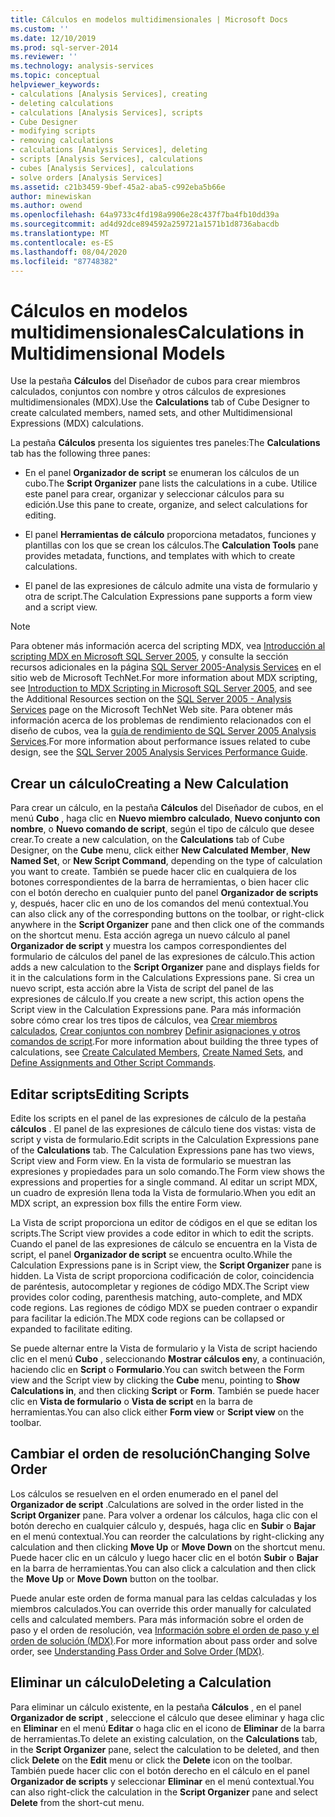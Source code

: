 ```yaml
---
title: Cálculos en modelos multidimensionales | Microsoft Docs
ms.custom: ''
ms.date: 12/10/2019
ms.prod: sql-server-2014
ms.reviewer: ''
ms.technology: analysis-services
ms.topic: conceptual
helpviewer_keywords:
- calculations [Analysis Services], creating
- deleting calculations
- calculations [Analysis Services], scripts
- Cube Designer
- modifying scripts
- removing calculations
- calculations [Analysis Services], deleting
- scripts [Analysis Services], calculations
- cubes [Analysis Services], calculations
- solve orders [Analysis Services]
ms.assetid: c21b3459-9bef-45a2-aba5-c992eba5b66e
author: minewiskan
ms.author: owend
ms.openlocfilehash: 64a9733c4fd198a9906e28c437f7ba4fb10dd39a
ms.sourcegitcommit: ad4d92dce894592a259721a1571b1d8736abacdb
ms.translationtype: MT
ms.contentlocale: es-ES
ms.lasthandoff: 08/04/2020
ms.locfileid: "87748382"
---
```

# <a name="calculations-in-multidimensional-models"></a><span data-ttu-id="1795e-102">Cálculos en modelos multidimensionales</span><span class="sxs-lookup"><span data-stu-id="1795e-102">Calculations in Multidimensional Models</span></span>
  <span data-ttu-id="1795e-103">Use la pestaña **Cálculos** del Diseñador de cubos para crear miembros calculados, conjuntos con nombre y otros cálculos de expresiones multidimensionales (MDX).</span><span class="sxs-lookup"><span data-stu-id="1795e-103">Use the **Calculations** tab of Cube Designer to create calculated members, named sets, and other Multidimensional Expressions (MDX) calculations.</span></span>  
  
 <span data-ttu-id="1795e-104">La pestaña **Cálculos** presenta los siguientes tres paneles:</span><span class="sxs-lookup"><span data-stu-id="1795e-104">The **Calculations** tab has the following three panes:</span></span>  
  
-   <span data-ttu-id="1795e-105">En el panel **Organizador de script** se enumeran los cálculos de un cubo.</span><span class="sxs-lookup"><span data-stu-id="1795e-105">The **Script Organizer** pane lists the calculations in a cube.</span></span> <span data-ttu-id="1795e-106">Utilice este panel para crear, organizar y seleccionar cálculos para su edición.</span><span class="sxs-lookup"><span data-stu-id="1795e-106">Use this pane to create, organize, and select calculations for editing.</span></span>  
  
-   <span data-ttu-id="1795e-107">El panel **Herramientas de cálculo** proporciona metadatos, funciones y plantillas con los que se crean los cálculos.</span><span class="sxs-lookup"><span data-stu-id="1795e-107">The **Calculation Tools** pane provides metadata, functions, and templates with which to create calculations.</span></span>  
  
-   <span data-ttu-id="1795e-108">El panel de las expresiones de cálculo admite una vista de formulario y otra de script.</span><span class="sxs-lookup"><span data-stu-id="1795e-108">The Calculation Expressions pane supports a form view and a script view.</span></span>  
  
> [!NOTE]  
>  <span data-ttu-id="1795e-109">Para obtener más información acerca del scripting MDX, vea [Introducción al scripting MDX en Microsoft SQL Server 2005](https://go.microsoft.com/fwlink/?LinkId=81892), y consulte la sección recursos adicionales en la página [SQL Server 2005-Analysis Services](https://go.microsoft.com/fwlink/?LinkId=80853) en el sitio web de Microsoft TechNet.</span><span class="sxs-lookup"><span data-stu-id="1795e-109">For more information about MDX scripting, see [Introduction to MDX Scripting in Microsoft SQL Server 2005](https://go.microsoft.com/fwlink/?LinkId=81892), and see the Additional Resources section on the [SQL Server 2005 - Analysis Services](https://go.microsoft.com/fwlink/?LinkId=80853) page on the Microsoft TechNet Web site.</span></span> <span data-ttu-id="1795e-110">Para obtener más información acerca de los problemas de rendimiento relacionados con el diseño de cubos, vea la [guía de rendimiento de SQL Server 2005 Analysis Services](https://download.microsoft.com/download/8/5/e/85eea4fa-b3bb-4426-97d0-7f7151b2011c/ssas2005perfguide.doc).</span><span class="sxs-lookup"><span data-stu-id="1795e-110">For more information about performance issues related to cube design, see the [SQL Server 2005 Analysis Services Performance Guide](https://download.microsoft.com/download/8/5/e/85eea4fa-b3bb-4426-97d0-7f7151b2011c/ssas2005perfguide.doc).</span></span>  
  
## <a name="creating-a-new-calculation"></a><span data-ttu-id="1795e-111">Crear un cálculo</span><span class="sxs-lookup"><span data-stu-id="1795e-111">Creating a New Calculation</span></span>  
 <span data-ttu-id="1795e-112">Para crear un cálculo, en la pestaña **Cálculos** del Diseñador de cubos, en el menú **Cubo** , haga clic en **Nuevo miembro calculado**, **Nuevo conjunto con nombre**, o **Nuevo comando de script**, según el tipo de cálculo que desee crear.</span><span class="sxs-lookup"><span data-stu-id="1795e-112">To create a new calculation, on the **Calculations** tab of Cube Designer, on the **Cube** menu, click either **New Calculated Member**, **New Named Set**, or **New Script Command**, depending on the type of calculation you want to create.</span></span> <span data-ttu-id="1795e-113">También se puede hacer clic en cualquiera de los botones correspondientes de la barra de herramientas, o bien hacer clic con el botón derecho en cualquier punto del panel **Organizador de scripts** y, después, hacer clic en uno de los comandos del menú contextual.</span><span class="sxs-lookup"><span data-stu-id="1795e-113">You can also click any of the corresponding buttons on the toolbar, or right-click anywhere in the **Script Organizer** pane and then click one of the commands on the shortcut menu.</span></span> <span data-ttu-id="1795e-114">Esta acción agrega un nuevo cálculo al panel **Organizador de script** y muestra los campos correspondientes del formulario de cálculos del panel de las expresiones de cálculo.</span><span class="sxs-lookup"><span data-stu-id="1795e-114">This action adds a new calculation to the **Script Organizer** pane and displays fields for it in the calculations form in the Calculations Expressions pane.</span></span> <span data-ttu-id="1795e-115">Si crea un nuevo script, esta acción abre la Vista de script del panel de las expresiones de cálculo.</span><span class="sxs-lookup"><span data-stu-id="1795e-115">If you create a new script, this action opens the Script view in the Calculation Expressions pane.</span></span> <span data-ttu-id="1795e-116">Para más información sobre cómo crear los tres tipos de cálculos, vea [Crear miembros calculados](create-calculated-members.md), [Crear conjuntos con nombre](create-named-sets.md)y [Definir asignaciones y otros comandos de script](define-assignments-and-other-script-commands.md).</span><span class="sxs-lookup"><span data-stu-id="1795e-116">For more information about building the three types of calculations, see [Create Calculated Members](create-calculated-members.md), [Create Named Sets](create-named-sets.md), and [Define Assignments and Other Script Commands](define-assignments-and-other-script-commands.md).</span></span>  
  
## <a name="editing-scripts"></a><span data-ttu-id="1795e-117">Editar scripts</span><span class="sxs-lookup"><span data-stu-id="1795e-117">Editing Scripts</span></span>  
 <span data-ttu-id="1795e-118">Edite los scripts en el panel de las expresiones de cálculo de la pestaña **cálculos** . El panel de las expresiones de cálculo tiene dos vistas: vista de script y vista de formulario.</span><span class="sxs-lookup"><span data-stu-id="1795e-118">Edit scripts in the Calculation Expressions pane of the **Calculations** tab. The Calculation Expressions pane has two views, Script view and Form view.</span></span> <span data-ttu-id="1795e-119">En la vista de formulario se muestran las expresiones y propiedades para un solo comando.</span><span class="sxs-lookup"><span data-stu-id="1795e-119">The Form view shows the expressions and properties for a single command.</span></span> <span data-ttu-id="1795e-120">Al editar un script MDX, un cuadro de expresión llena toda la Vista de formulario.</span><span class="sxs-lookup"><span data-stu-id="1795e-120">When you edit an MDX script, an expression box fills the entire Form view.</span></span>  
  
 <span data-ttu-id="1795e-121">La Vista de script proporciona un editor de códigos en el que se editan los scripts.</span><span class="sxs-lookup"><span data-stu-id="1795e-121">The Script view provides a code editor in which to edit the scripts.</span></span> <span data-ttu-id="1795e-122">Cuando el panel de las expresiones de cálculo se encuentra en la Vista de script, el panel **Organizador de script** se encuentra oculto.</span><span class="sxs-lookup"><span data-stu-id="1795e-122">While the Calculation Expressions pane is in Script view, the **Script Organizer** pane is hidden.</span></span> <span data-ttu-id="1795e-123">La Vista de script proporciona codificación de color, coincidencia de paréntesis, autocompletar y regiones de código MDX.</span><span class="sxs-lookup"><span data-stu-id="1795e-123">The Script view provides color coding, parenthesis matching, auto-complete, and MDX code regions.</span></span> <span data-ttu-id="1795e-124">Las regiones de código MDX se pueden contraer o expandir para facilitar la edición.</span><span class="sxs-lookup"><span data-stu-id="1795e-124">The MDX code regions can be collapsed or expanded to facilitate editing.</span></span>  
  
 <span data-ttu-id="1795e-125">Se puede alternar entre la Vista de formulario y la Vista de script haciendo clic en el menú **Cubo** , seleccionando **Mostrar cálculos en**y, a continuación, haciendo clic en **Script** o **Formulario**.</span><span class="sxs-lookup"><span data-stu-id="1795e-125">You can switch between the Form view and the Script view by clicking the **Cube** menu, pointing to **Show Calculations in**, and then clicking **Script** or **Form**.</span></span> <span data-ttu-id="1795e-126">También se puede hacer clic en **Vista de formulario** o **Vista de script** en la barra de herramientas.</span><span class="sxs-lookup"><span data-stu-id="1795e-126">You can also click either **Form view** or **Script view** on the toolbar.</span></span>  
  
## <a name="changing-solve-order"></a><span data-ttu-id="1795e-127">Cambiar el orden de resolución</span><span class="sxs-lookup"><span data-stu-id="1795e-127">Changing Solve Order</span></span>  
 <span data-ttu-id="1795e-128">Los cálculos se resuelven en el orden enumerado en el panel del **Organizador de script** .</span><span class="sxs-lookup"><span data-stu-id="1795e-128">Calculations are solved in the order listed in the **Script Organizer** pane.</span></span> <span data-ttu-id="1795e-129">Para volver a ordenar los cálculos, haga clic con el botón derecho en cualquier cálculo y, después, haga clic en **Subir** o **Bajar** en el menú contextual.</span><span class="sxs-lookup"><span data-stu-id="1795e-129">You can reorder the calculations by right-clicking any calculation and then clicking **Move Up** or **Move Down** on the shortcut menu.</span></span> <span data-ttu-id="1795e-130">Puede hacer clic en un cálculo y luego hacer clic en el botón **Subir** o **Bajar** en la barra de herramientas.</span><span class="sxs-lookup"><span data-stu-id="1795e-130">You can also click a calculation and then click the **Move Up** or **Move Down** button on the toolbar.</span></span>  
  
 <span data-ttu-id="1795e-131">Puede anular este orden de forma manual para las celdas calculadas y los miembros calculados.</span><span class="sxs-lookup"><span data-stu-id="1795e-131">You can override this order manually for calculated cells and calculated members.</span></span> <span data-ttu-id="1795e-132">Para más información sobre el orden de paso y el orden de resolución, vea [Información sobre el orden de paso y el orden de solución &#40;MDX&#41;](mdx/mdx-data-manipulation-understanding-pass-order-and-solve-order.md).</span><span class="sxs-lookup"><span data-stu-id="1795e-132">For more information about pass order and solve order, see [Understanding Pass Order and Solve Order &#40;MDX&#41;](mdx/mdx-data-manipulation-understanding-pass-order-and-solve-order.md).</span></span>  
  
## <a name="deleting-a-calculation"></a><span data-ttu-id="1795e-133">Eliminar un cálculo</span><span class="sxs-lookup"><span data-stu-id="1795e-133">Deleting a Calculation</span></span>  
 <span data-ttu-id="1795e-134">Para eliminar un cálculo existente, en la pestaña **Cálculos** , en el panel **Organizador de script** , seleccione el cálculo que desee eliminar y haga clic en **Eliminar** en el menú **Editar** o haga clic en el icono de **Eliminar** de la barra de herramientas.</span><span class="sxs-lookup"><span data-stu-id="1795e-134">To delete an existing calculation, on the **Calculations** tab, in the **Script Organizer** pane, select the calculation to be deleted, and then click **Delete** on the **Edit** menu or click the **Delete** icon on the toolbar.</span></span> <span data-ttu-id="1795e-135">También puede hacer clic con el botón derecho en el cálculo en el panel **Organizador de scripts** y seleccionar **Eliminar** en el menú contextual.</span><span class="sxs-lookup"><span data-stu-id="1795e-135">You can also right-click the calculation in the **Script Organizer** pane and select **Delete** from the short-cut menu.</span></span>  
  
  
